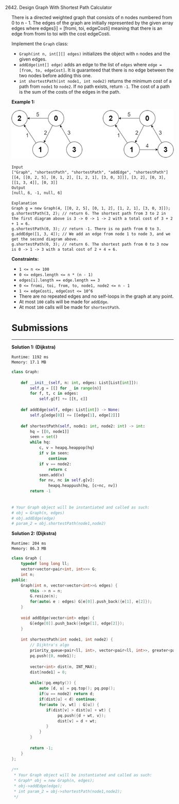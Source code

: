 2642. Design Graph With Shortest Path Calculator

There is a directed weighted graph that consists of n nodes numbered from 0 to n - 1. The edges of the graph are initially represented by the given array edges where edges[i] = [fromi, toi, edgeCosti] meaning that there is an edge from fromi to toi with the cost edgeCosti.

Implement the `Graph` class:

* `Graph(int n, int[][] edges)` initializes the object with `n` nodes and the given edges.
* `addEdge(int[] edge)` adds an edge to the list of `edges` where `edge = [from, to, edgeCost]`. It is guaranteed that there is no edge between the two nodes before adding this one.
* `int shortestPath(int node1, int node2)` returns the minimum cost of a path from `node1` to `node2`. If no path exists, return `-1`. The cost of a path is the sum of the costs of the edges in the path.
 

**Example 1:**

![2642_graph3drawio-2.png](img/2642_graph3drawio-2.png)
```
Input
["Graph", "shortestPath", "shortestPath", "addEdge", "shortestPath"]
[[4, [[0, 2, 5], [0, 1, 2], [1, 2, 1], [3, 0, 3]]], [3, 2], [0, 3], [[1, 3, 4]], [0, 3]]
Output
[null, 6, -1, null, 6]

Explanation
Graph g = new Graph(4, [[0, 2, 5], [0, 1, 2], [1, 2, 1], [3, 0, 3]]);
g.shortestPath(3, 2); // return 6. The shortest path from 3 to 2 in the first diagram above is 3 -> 0 -> 1 -> 2 with a total cost of 3 + 2 + 1 = 6.
g.shortestPath(0, 3); // return -1. There is no path from 0 to 3.
g.addEdge([1, 3, 4]); // We add an edge from node 1 to node 3, and we get the second diagram above.
g.shortestPath(0, 3); // return 6. The shortest path from 0 to 3 now is 0 -> 1 -> 3 with a total cost of 2 + 4 = 6.
```

**Constraints:**

* `1 <= n <= 100`
* `0 <= edges.length <= n * (n - 1)`
* `edges[i].length == edge.length == 3`
* `0 <= fromi, toi, from, to, node1, node2 <= n - 1`
* `1 <= edgeCosti, edgeCost <= 10^6`
* There are no repeated edges and no self-loops in the graph at any point.
* At most `100` calls will be made for `addEdge`.
* At most `100` calls will be made for `shortestPath`.

# Submissions
---
**Solution 1: (Dijkstra)**
```
Runtime: 1192 ms
Memory: 17.1 MB
```
```python
class Graph:

    def __init__(self, n: int, edges: List[List[int]]):
        self.g = [[] for _ in range(n)]
        for f, t, c in edges:
            self.g[f] += [[t, c]]

    def addEdge(self, edge: List[int]) -> None:
        self.g[edge[0]] += [[edge[1], edge[2]]]

    def shortestPath(self, node1: int, node2: int) -> int:
        hq = [[0, node1]]
        seen = set()
        while hq:
            c, v = heapq.heappop(hq)
            if v in seen:
                continue
            if v == node2:
                return c
            seen.add(v)
            for nv, nc in self.g[v]:
                heapq.heappush(hq, [c+nc, nv])
        return -1


# Your Graph object will be instantiated and called as such:
# obj = Graph(n, edges)
# obj.addEdge(edge)
# param_2 = obj.shortestPath(node1,node2)
```

**Solution 2: (Dijkstra)**
```
Runtime: 204 ms
Memory: 86.3 MB
```
```c++
class Graph {
    typedef long long ll;
    vector<vector<pair<int, int>>> G;
    int n;
public:
    Graph(int n, vector<vector<int>>& edges) {
        this -> n = n;
        G.resize(n);
        for(auto& e : edges) G[e[0]].push_back({e[1], e[2]});
    }
    
    void addEdge(vector<int> edge) {
        G[edge[0]].push_back({edge[1], edge[2]});
    }
    
    int shortestPath(int node1, int node2) {
        // Dijktra's algo
        priority_queue<pair<ll, int>, vector<pair<ll, int>>, greater<pair<ll, int>>> pq;
        pq.push({0, node1});
        
        vector<int> dist(n, INT_MAX);
        dist[node1] = 0;
        
        while(!pq.empty()) {
            auto [d, u] = pq.top(); pq.pop();
            if(u == node2) return d;
            if(dist[u] < d) continue;
            for(auto [v, wt] : G[u]) {
               if(dist[v] > dist[u] + wt) {
                    pq.push({d + wt, v});
                    dist[v] = d + wt;
               }
            } 
        }
        
        return -1;
    }
};

/**
 * Your Graph object will be instantiated and called as such:
 * Graph* obj = new Graph(n, edges);
 * obj->addEdge(edge);
 * int param_2 = obj->shortestPath(node1,node2);
 */
```
